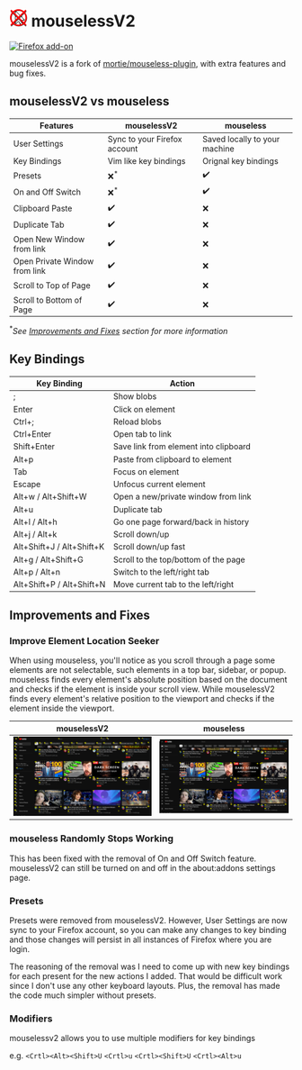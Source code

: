 # ![logo](dist/assets/icon-32.png) mouselessV2

[![Firefox add-on](https://user-images.githubusercontent.com/585534/107280546-7b9b2a00-6a26-11eb-8f9f-f95932f4bfec.png)](https://addons.mozilla.org/en-US/firefox/addon/mouselessv2)

mouselessV2 is a fork of
[mortie/mouseless-plugin](https://github.com/mortie/mouseless-plugin),
with extra features and bug fixes.

## mouselessV2 vs mouseless

| Features                      | mouselessV2                  | mouseless                     |
| ----------------------------- | ---------------------------- | ----------------------------- |
| User Settings                 | Sync to your Firefox account | Saved locally to your machine |
| Key Bindings                  | Vim like key bindings        | Orignal key bindings          |
| Presets                       | :x:<sup>\*</sup>             | :heavy_check_mark:            |
| On and Off Switch             | :x:<sup>\*</sup>             | :heavy_check_mark:            |
| Clipboard Paste               | :heavy_check_mark:           | :x:                           |
| Duplicate Tab                 | :heavy_check_mark:           | :x:                           |
| Open New Window from link     | :heavy_check_mark:           | :x:                           |
| Open Private Window from link | :heavy_check_mark:           | :x:                           |
| Scroll to Top of Page         | :heavy_check_mark:           | :x:                           |
| Scroll to Bottom of Page      | :heavy_check_mark:           | :x:                           |

<sup>\*</sup>_See [Improvements and Fixes](#improvements-and-fixes) section for more information_

## Key Bindings

| Key Binding               | Action                                |
| ------------------------- | ------------------------------------- |
| ;                         | Show blobs                            |
| Enter                     | Click on element                      |
| Ctrl+;                    | Reload blobs                          |
| Ctrl+Enter                | Open tab to link                      |
| Shift+Enter               | Save link from element into clipboard |
| Alt+p                     | Paste from clipboard to element       |
| Tab                       | Focus on element                      |
| Escape                    | Unfocus current element               |
| Alt+w / Alt+Shift+W       | Open a new/private window from link   |
| Alt+u                     | Duplicate tab                         |
| Alt+l / Alt+h             | Go one page forward/back in history   |
| Alt+j / Alt+k             | Scroll down/up                        |
| Alt+Shift+J / Alt+Shift+K | Scroll down/up fast                   |
| Alt+g / Alt+Shift+G       | Scroll to the top/bottom of the page  |
| Alt+p / Alt+n             | Switch to the left/right tab          |
| Alt+Shift+P / Alt+Shift+N | Move current tab to the left/right    |

## Improvements and Fixes

### Improve Element Location Seeker

When using mouseless, you'll notice as you scroll through a page some elements are not selectable,
such elements in a top bar, sidebar, or popup. mouseless finds every element's absolute position
based on the document and checks if the element is inside your scroll view. While mouselessV2
finds every element's relative position to the viewport and checks if the element inside the
viewport.

| mouselessV2                          | mouseless                        |
| ------------------------------------ | -------------------------------- |
| ![mouselessV2](imgs/mouselessV2.png) | ![mouseless](imgs/mouseless.png) |

### mouseless Randomly Stops Working

This has been fixed with the removal of On and Off Switch feature. mouselessV2 can still be turned
on and off in the about:addons settings page.

### Presets

Presets were removed from mouselessV2. However, User Settings are now sync to your Firefox
account, so you can make any changes to key binding and those changes will persist in all instances
of Firefox where you are login.

The reasoning of the removal was I need to come up with new key bindings for each present for
the new actions I added. That would be difficult work since I don't use any other keyboard layouts.
Plus, the removal has made the code much simpler without presets.

### Modifiers

mouselessv2 allows you to use multiple modifiers for key bindings

e.g. `<Crtl><Alt><Shift>U` `<Crtl>u` `<Crtl><Shift>U` `<Crtl><Alt>u`
